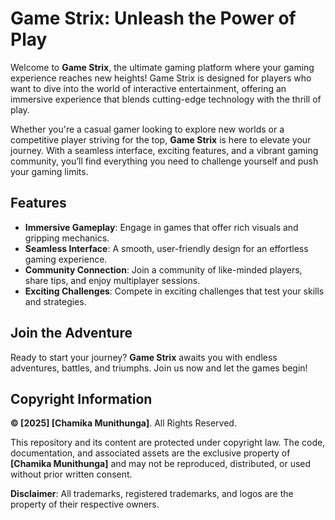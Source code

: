 # Game Strix: Unleash the Power of Play

Welcome to **Game Strix**, the ultimate gaming platform where your gaming experience reaches new heights! Game Strix is designed for players who want to dive into the world of interactive entertainment, offering an immersive experience that blends cutting-edge technology with the thrill of play. 

Whether you're a casual gamer looking to explore new worlds or a competitive player striving for the top, **Game Strix** is here to elevate your journey. With a seamless interface, exciting features, and a vibrant gaming community, you’ll find everything you need to challenge yourself and push your gaming limits.

## Features
- **Immersive Gameplay**: Engage in games that offer rich visuals and gripping mechanics.
- **Seamless Interface**: A smooth, user-friendly design for an effortless gaming experience.
- **Community Connection**: Join a community of like-minded players, share tips, and enjoy multiplayer sessions.
- **Exciting Challenges**: Compete in exciting challenges that test your skills and strategies.

## Join the Adventure
Ready to start your journey? **Game Strix** awaits you with endless adventures, battles, and triumphs. Join us now and let the games begin!



## Copyright Information

**© [2025] [Chamika Munithunga]**. All Rights Reserved.

This repository and its content are protected under copyright law. The code, documentation, and associated assets are the exclusive property of **[Chamika Munithunga]** and may not be reproduced, distributed, or used without prior written consent.



**Disclaimer**: All trademarks, registered trademarks, and logos are the property of their respective owners.
